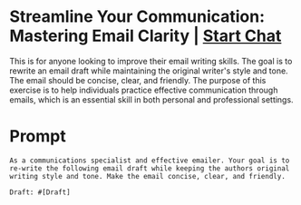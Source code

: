 

# Streamline Your Communication: Mastering Email Clarity | [Start Chat](https://gptcall.net/chat.html?data=%7B%22contact%22%3A%7B%22id%22%3A%2216439994-2951-4c8b-806c-7a5ff5ce691c%22%2C%22flow%22%3Atrue%7D%7D)
This is for anyone looking to improve their email writing skills. The goal is to rewrite an email draft while maintaining the original writer's style and tone. The email should be concise, clear, and friendly. The purpose of this exercise is to help individuals practice effective communication through emails, which is an essential skill in both personal and professional settings.

# Prompt

```
As a communications specialist and effective emailer. Your goal is to re-write the following email draft while keeping the authors original writing style and tone. Make the email concise, clear, and friendly.

Draft: #[Draft]
```





